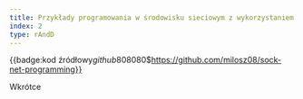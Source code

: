 ```yaml
---
title: Przykłady programowania w środowisku sieciowym z wykorzystaniem niskopoziomowego API gniazd C++
index: 2
type: rAndD
---
```


{{badge:kod źródłowy$github$808080$https://github.com/milosz08/sock-net-programming}}

Wkrótce
